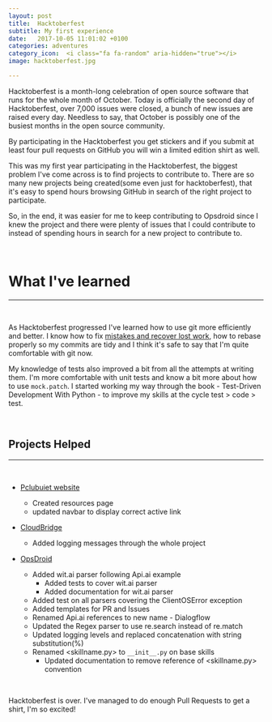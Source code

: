 ```yaml
---
layout: post
title:  Hacktoberfest
subtitle: My first experience
date:   2017-10-05 11:01:02 +0100
categories: adventures
category_icon:  <i class="fa fa-random" aria-hidden="true"></i>
image: hacktoberfest.jpg

---
```

Hacktoberfest is a month-long celebration of open source software that runs for the whole month of October.
Today is officially the second day of Hacktoberfest, over 7,000 issues were closed, a  bunch of new issues are raised every day. Needless to say, that October is possibly one of the busiest months in the open source community.

By participating in the Hacktoberfest you get stickers and if you submit at least four pull requests on GitHub you will win a limited edition shirt as well.

This was my first year participating in the Hacktoberfest, the biggest problem I've come across is to find projects to contribute to. There are so many new projects being created(some even just for hacktoberfest), that it's easy to spend hours browsing GitHub in search of the right project to participate.

So, in the end, it was easier for me to keep contributing to Opsdroid since I knew the project and there were plenty of issues that I could contribute to instead of spending hours in search for a new project to contribute to.


&nbsp;
# What I've learned
----
&nbsp;

As Hacktoberfest progressed I've learned how to use git more efficiently and better. I know how to fix [mistakes and recover lost work]({{site.url}}/_posts/2017-10-20-git-recover-deleted-files.md), how to rebase properly so my commits are tidy and I think it's safe to say that I'm quite comfortable with git now.

My knowledge of tests also improved a bit from all the attempts at writing them. I'm more comfortable with unit tests and know a bit more about how to use `mock.patch`. I started working my way through the book - Test-Driven Development With Python - to improve my skills at the cycle test > code > test.


&nbsp;
## Projects Helped
----
&nbsp;

- [Pclubuiet website](https://github.com/pclubuiet/website)
  - Created resources page
  - updated navbar to display correct active link

- [CloudBridge](https://github.com/gvlproject/cloudbridge)
  - Added logging messages through the whole project

- [OpsDroid](https://github.com/opsdroid/opsdroid)
  - Added wit.ai parser following Api.ai example
      - Added tests to cover wit.ai parser
      - Added documentation for wit.ai parser
  - Added test on all parsers covering the ClientOSError exception
  - Added templates for PR and Issues
  - Renamed Api.ai references to new name - Dialogflow
  - Updated the Regex parser to use re.search instead of re.match
  - Updated logging levels and replaced concatenation with string substitution(%)
  - Renamed <skillname.py> to `__init__.py` on base skills
      - Updated documentation to remove reference of <skillname.py> convention

&nbsp;
&nbsp;

Hacktoberfest is over. I've managed to do enough Pull Requests to get a shirt, I'm so excited!

&nbsp;
